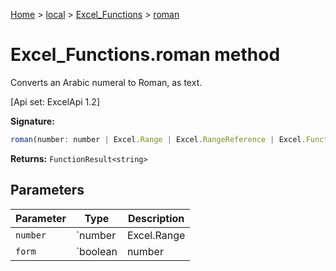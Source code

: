 [Home](./index) &gt; [local](local.md) &gt; [Excel\_Functions](local.excel_functions.md) &gt; [roman](local.excel_functions.roman.md)

# Excel\_Functions.roman method

Converts an Arabic numeral to Roman, as text. 

 \[Api set: ExcelApi 1.2\]

**Signature:**
```javascript
roman(number: number | Excel.Range | Excel.RangeReference | Excel.FunctionResult<any>, form?: boolean | number | Excel.Range | Excel.RangeReference | Excel.FunctionResult<any>): FunctionResult<string>;
```
**Returns:** `FunctionResult<string>`

## Parameters

|  Parameter | Type | Description |
|  --- | --- | --- |
|  `number` | `number | Excel.Range | Excel.RangeReference | Excel.FunctionResult<any>` |  |
|  `form` | `boolean | number | Excel.Range | Excel.RangeReference | Excel.FunctionResult<any>` |  |

